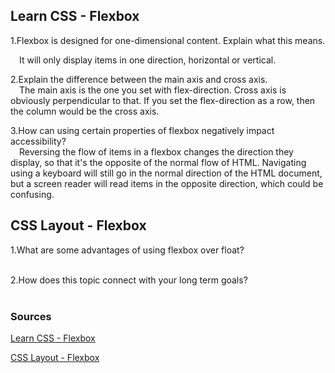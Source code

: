 ## Learn CSS - Flexbox

1.Flexbox is designed for one-dimensional content. Explain what this means.  

&ensp;&ensp;It will only display items in one direction, horizontal or vertical.  

2.Explain the difference between the main axis and cross axis.  
&ensp;&ensp;The main axis is the one you set with flex-direction. Cross axis is obviously perpendicular to that. If you set the flex-direction as a row, then the column would be the cross axis.  

3.How can using certain properties of flexbox negatively impact accessibility?  
&ensp;&ensp;Reversing the flow of items in a flexbox changes the direction they display, so that it's the opposite of the normal flow of HTML. Navigating using a keyboard will still go in the normal direction of the HTML document, but a screen reader will read items in the opposite direction, which could be confusing.   


## CSS Layout - Flexbox

1.What are some advantages of using flexbox over float?  
&ensp;&ensp;  

2.How does this topic connect with your long term goals?  
&ensp;&ensp;  


### Sources

[Learn CSS - Flexbox](https://web.dev/learn/css/flexbox/)

[CSS Layout - Flexbox](https://developer.mozilla.org/en-US/docs/Learn/CSS/CSS_layout/Flexbox)